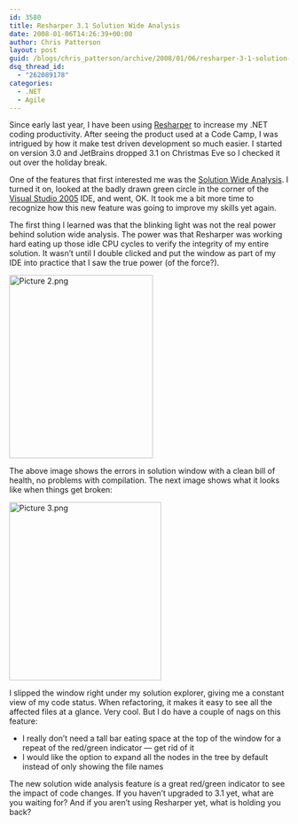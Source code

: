 ```yaml
---
id: 3580
title: Resharper 3.1 Solution Wide Analysis
date: 2008-01-06T14:26:39+00:00
author: Chris Patterson
layout: post
guid: /blogs/chris_patterson/archive/2008/01/06/resharper-3-1-solution-wide-analysis.aspx
dsq_thread_id:
  - "262089178"
categories:
  - .NET
  - Agile
---
```

Since early last year, I have been using [Resharper](http://www.jetbrains.com/resharper/) to increase my .NET coding productivity. After seeing the product used at a Code Camp, I was intrigued by how it make test driven development so much easier. I started on version 3.0 and JetBrains dropped 3.1 on Christmas Eve so I checked it out over the holiday break.

One of the features that first interested me was the [Solution Wide Analysis](http://www.jetbrains.com/resharper/features/code_analysis.html). I turned it on, looked at the badly drawn green circle in the corner of the [Visual Studio 2005](http://msdn2.microsoft.com/en-us/vs2005/default.aspx) IDE, and went, OK. It took me a bit more time to recognize how this new feature was going to improve my skills yet again.

The first thing I learned was that the blinking light was not the real power behind solution wide analysis. The power was that Resharper was working hard eating up those idle CPU cycles to verify the integrity of my entire solution. It wasn&#8217;t until I double clicked and put the window as part of my IDE into practice that I saw the true power (of the force?).

<img src="http://blog.phatboyg.com/wp-content/uploads/2008/01/picture-2.png" alt="Picture 2.png" border="0" width="259" height="331" />

The above image shows the errors in solution window with a clean bill of health, no problems with compilation. The next image shows what it looks like when things get broken:

<img src="http://blog.phatboyg.com/wp-content/uploads/2008/01/picture-3.png" alt="Picture 3.png" border="0" width="274" height="322" />

I slipped the window right under my solution explorer, giving me a constant view of my code status. When refactoring, it makes it easy to see all the affected files at a glance. Very cool. But I do have a couple of nags on this feature:

  * I really don&#8217;t need a tall bar eating space at the top of the window for a repeat of the red/green indicator &#8212; get rid of it
  * I would like the option to expand all the nodes in the tree by default instead of only showing the file names

The new solution wide analysis feature is a great red/green indicator to see the impact of code changes. If you haven&#8217;t upgraded to 3.1 yet, what are you waiting for? And if you aren&#8217;t using Resharper yet, what is holding you back?